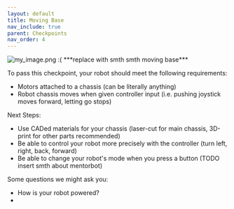 ```yaml
---
layout: default
title: Moving Base
nav_include: true
parent: Checkpoints
nav_order: 4
---
```


<img src="{{ '/_assets/images/my_image.png' | prepend: site.baseurl }}" alt="my_image.png :(">
***replace with smth smth moving base***


To pass this checkpoint, your robot should meet the following requirements:

* Motors attached to a chassis (can be literally anything)
* Robot chassis moves when given controller input (i.e. pushing joystick moves forward, letting go stops)


Next Steps:
* Use CADed materials for your chassis (laser-cut for main chassis, 3D-print for other parts recommended)
* Be able to control your robot more precisely with the controller (turn left, right, back, forward)
* Be able to change your robot's mode when you press a button (TODO insert smth about mentorbot)


Some questions we might ask you:
* How is your robot powered?
* 